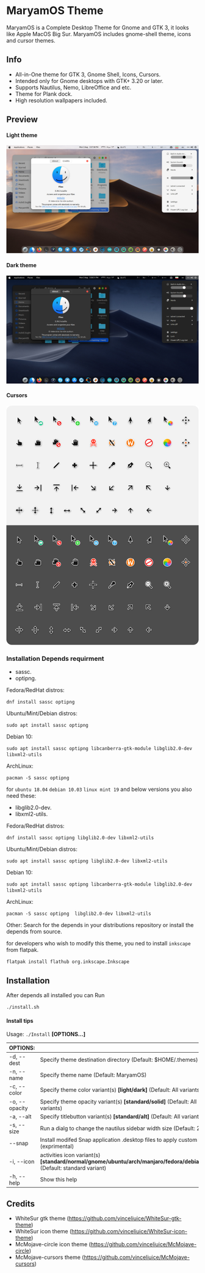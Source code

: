 MaryamOS Theme
======

MaryamOS is a Complete Desktop Theme for Gnome and GTK 3, it looks like Apple MacOS Big Sur.
MaryamOS includes gnome-shell theme, icons and cursor themes.

## Info

- All-in-One theme for GTK 3, Gnome Shell, Icons, Cursors.
- Intended only for Gnome desktops with GTK+ 3.20 or later.
- Supports Nautilus, Nemo, LibreOffice and etc.
- Theme for Plank dock.
- High resolution wallpapers included.

## Preview

#### Light theme
![light](preview-light.png)

#### Dark theme
![dark](preview-dark.png)

#### Cursors
![cursors](preview-cursors.png)

### Installation Depends requirment

- sassc.
- optipng.

Fedora/RedHat distros:

    dnf install sassc optipng

Ubuntu/Mint/Debian distros:

    sudo apt install sassc optipng

Debian 10:

    sudo apt install sassc optipng libcanberra-gtk-module libglib2.0-dev libxml2-utils

ArchLinux:

    pacman -S sassc optipng

for `ubuntu 18.04` `debian 10.03` `linux mint 19` and below versions you also need these:

- libglib2.0-dev.
- libxml2-utils.

Fedora/RedHat distros:

    dnf install sassc optipng libglib2.0-dev libxml2-utils

Ubuntu/Mint/Debian distros:

    sudo apt install sassc optipng libglib2.0-dev libxml2-utils

Debian 10:

    sudo apt install sassc optipng libcanberra-gtk-module libglib2.0-dev libxml2-utils

ArchLinux:

    pacman -S sassc optipng  libglib2.0-dev libxml2-utils

Other:
Search for the depends in your distributions repository or install the depends from source.

for developers who wish to modify this theme, you ned to install `inkscape` from flatpak.

    flatpak install flathub org.inkscape.Inkscape

## Installation

After depends all installed you can Run

    ./install.sh

#### Install tips

Usage:  `./Install`  **[OPTIONS...]**

|  OPTIONS:           | |
|:--------------------|:-------------|
|-d, --dest           | Specify theme destination directory (Default: $HOME/.themes)|
|-n, --name           | Specify theme name (Default: MaryamOS)|
|-c, --color          | Specify theme color variant(s) **[light/dark]** (Default: All variants)|
|-o, --opacity        | Specify theme opacity variant(s) **[standard/solid]** (Default: All variants)|
|-a, --alt            | Specify titlebutton variant(s) **[standard/alt]** (Default: All variants)|
|-s, --size           | Run a dialg to change the nautilus sidebar width size (Default: 200px)|
|    --snap           | Install modifed Snap application .desktop files to apply custom theme. (exprimental)|
|-i, --icon           | activities icon variant(s) **[standard/normal/gnome/ubuntu/arch/manjaro/fedora/debian/void]** (Default: standard variant)|
|-h, --help           | Show this help|

## Credits

- WhiteSur gtk theme (https://github.com/vinceliuice/WhiteSur-gtk-theme)
- WhiteSur icon theme (https://github.com/vinceliuice/WhiteSur-icon-theme)
- McMojave-circle icon theme (https://github.com/vinceliuice/McMojave-circle)
- McMojave-cursors theme (https://github.com/vinceliuice/McMojave-cursors)
